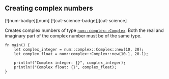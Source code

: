 ## Creating complex numbers

[![num-badge]][num] [![cat-science-badge]][cat-science]

Creates complex numbers of type [`num::complex::Complex`]. Both the real and
imaginary part of the complex number must be of the same type.

```rust,edition2021
fn main() {
    let complex_integer = num::complex::Complex::new(10, 20);
    let complex_float = num::complex::Complex::new(10.1, 20.1);

    println!("Complex integer: {}", complex_integer);
    println!("Complex float: {}", complex_float);
}
```

[`num::complex::Complex`]: https://autumnai.github.io/cuticula/num/complex/struct.Complex.html
